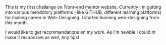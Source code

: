 This is my first challange on Front-end mentor website.
Currently i'm getting into various mendotory platforms ( like GITHUB, different learning platforms) for making career in Web-Designing. I started learning web-designing from this month.

I would like to get recommendations on my work. As i'm newbie i could'nt make it responsive as well, Any tips!
 